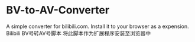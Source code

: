 # BV-to-AV-Converter
A simple converter for bilibili.com.
Install it to your browser as a expension.
Bilibili BV号转AV号脚本
将此脚本作为扩展程序安装至浏览器中

